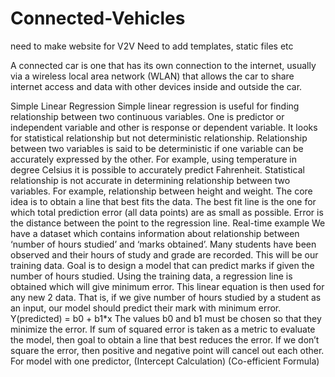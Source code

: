 # Connected-Vehicles
need to make website for V2V
Need to add templates, static files etc

A connected car is one that has its own connection to the internet, usually via a wireless local area network (WLAN) that allows the car to share internet access and data with other devices inside and outside the car. 

Simple Linear Regression
Simple linear regression is useful for finding relationship between two continuous variables. 
One is predictor or independent variable and other is response or dependent variable. It 
looks for statistical relationship but not deterministic relationship. Relationship between two 
variables is said to be deterministic if one variable can be accurately expressed by the other. 
For example, using temperature in degree Celsius it is possible to accurately predict 
Fahrenheit. Statistical relationship is not accurate in determining relationship between two 
variables. For example, relationship between height and weight.
The core idea is to obtain a line that best fits the data. The best fit line is the one for which 
total prediction error (all data points) are as small as possible. Error is the distance between 
the point to the regression line.
Real-time example
We have a dataset which contains information about relationship between ‘number of hours 
studied’ and ‘marks obtained’. Many students have been observed and their hours of study 
and grade are recorded. This will be our training data. Goal is to design a model that can 
predict marks if given the number of hours studied. Using the training data, a regression line 
is obtained which will give minimum error. This linear equation is then used for any new 
2
data. That is, if we give number of hours studied by a student as an input, our model should 
predict their mark with minimum error.
Y(predicted) = b0 + b1*x
The values b0 and b1 must be chosen so that they minimize the error. If sum of squared error 
is taken as a metric to evaluate the model, then goal to obtain a line that best reduces the 
error.
If we don’t square the error, then positive and negative point will cancel out each other.
For model with one predictor,
(Intercept Calculation)
(Co-efficient Formula)
